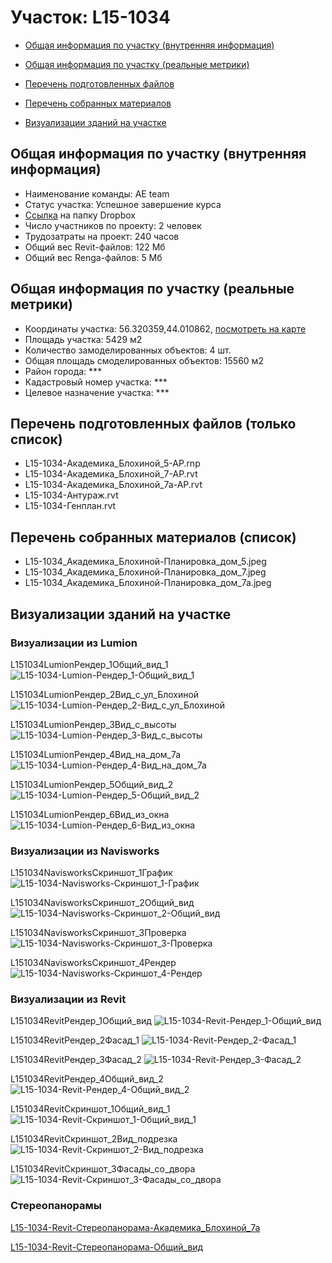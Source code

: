 # Участок: L15-1034

* [Общая информация по участку (внутренняя информация)](#Chapter1)

* [Общая информация по участку (реальные метрики)](#Chapter2)

* [Перечень подготовленных файлов](#Chapter3)

* [Перечень собранных материалов](#Chapter4)

* [Визуализации зданий на участке](#Chapter5)

## <a id="Chapter1"></a> Общая информация по участку (внутренняя информация)
+ Наименование команды: AE team
+ Статус участка: Успешное завершение курса
+ [Ссылка](https://www.dropbox.com/sh/wvvgv1nw1iqred9/AACP9T7_GtYxBKKJ07nesKbca/L15_1034?dl=0) на папку Dropbox
+ Число участников по проекту: 2 человек
+ Трудозатраты на проект: 240 часов
+ Общий вес Revit-файлов: 122 Мб
+ Общий вес Renga-файлов: 5 Мб
## <a id="Chapter2"></a> Общая информация по участку (реальные метрики)
+ Координаты участка: 56.320359,44.010862, [посмотреть на карте](https://yandex.ru/maps/47/nizhny-novgorod/?ll=44.010862%2C56.320359&z=19)
+ Площадь участка: 5429 м2
+ Количество замоделированных объектов: 4 шт.
+ Общая площадь смоделированных объектов: 15560 м2
+ Район города: *** 
+ Кадастровый номер участка: *** 
+ Целевое назначение участка: *** 
## <a id="Chapter3"></a> Перечень подготовленных файлов (только список)
+ L15-1034-Академика_Блохиной_5-АР.rnp
+ L15-1034-Академика_Блохиной_7-АР.rvt
+ L15-1034-Академика_Блохиной_7а-АР.rvt
+ L15-1034-Антураж.rvt
+ L15-1034-Генплан.rvt
## <a id="Chapter4"></a> Перечень собранных материалов (список)
+ L15-1034_Академика_Блохиной-Планировка_дом_5.jpeg
+ L15-1034_Академика_Блохиной-Планировка_дом_7.jpeg
+ L15-1034_Академика_Блохиной-Планировка_дом_7а.jpeg
## <a id="Chapter5"></a> Визуализации зданий на участке
### Визуализации из Lumion
L151034LumionРендер_1Общий_вид_1
![L15-1034-Lumion-Рендер_1-Общий_вид_1](/Images/L15_1034/L15-1034-Lumion-Рендер_1-Общий_вид_1_Compressed.jpg)

L151034LumionРендер_2Вид_с_ул_Блохиной
![L15-1034-Lumion-Рендер_2-Вид_с_ул_Блохиной](/Images/L15_1034/L15-1034-Lumion-Рендер_2-Вид_с_ул_Блохиной_Compressed.jpg)

L151034LumionРендер_3Вид_с_высоты
![L15-1034-Lumion-Рендер_3-Вид_с_высоты](/Images/L15_1034/L15-1034-Lumion-Рендер_3-Вид_с_высоты_Compressed.jpg)

L151034LumionРендер_4Вид_на_дом_7а
![L15-1034-Lumion-Рендер_4-Вид_на_дом_7а](/Images/L15_1034/L15-1034-Lumion-Рендер_4-Вид_на_дом_7а_Compressed.jpg)

L151034LumionРендер_5Общий_вид_2
![L15-1034-Lumion-Рендер_5-Общий_вид_2](/Images/L15_1034/L15-1034-Lumion-Рендер_5-Общий_вид_2_Compressed.jpg)

L151034LumionРендер_6Вид_из_окна
![L15-1034-Lumion-Рендер_6-Вид_из_окна](/Images/L15_1034/L15-1034-Lumion-Рендер_6-Вид_из_окна_Compressed.jpg)

### Визуализации из Navisworks
L151034NavisworksСкриншот_1График
![L15-1034-Navisworks-Скриншот_1-График](/Images/L15_1034/L15-1034-Navisworks-Скриншот_1-График_Compressed.jpg)

L151034NavisworksСкриншот_2Общий_вид
![L15-1034-Navisworks-Скриншот_2-Общий_вид](/Images/L15_1034/L15-1034-Navisworks-Скриншот_2-Общий_вид_Compressed.jpg)

L151034NavisworksСкриншот_3Проверка
![L15-1034-Navisworks-Скриншот_3-Проверка](/Images/L15_1034/L15-1034-Navisworks-Скриншот_3-Проверка_Compressed.jpg)

L151034NavisworksСкриншот_4Рендер
![L15-1034-Navisworks-Скриншот_4-Рендер](/Images/L15_1034/L15-1034-Navisworks-Скриншот_4-Рендер_Compressed.jpg)

### Визуализации из Revit
L151034RevitРендер_1Общий_вид
![L15-1034-Revit-Рендер_1-Общий_вид](/Images/L15_1034/L15-1034-Revit-Рендер_1-Общий_вид_Compressed.jpg)

L151034RevitРендер_2Фасад_1
![L15-1034-Revit-Рендер_2-Фасад_1](/Images/L15_1034/L15-1034-Revit-Рендер_2-Фасад_1_Compressed.jpg)

L151034RevitРендер_3Фасад_2
![L15-1034-Revit-Рендер_3-Фасад_2](/Images/L15_1034/L15-1034-Revit-Рендер_3-Фасад_2_Compressed.jpg)

L151034RevitРендер_4Общий_вид_2
![L15-1034-Revit-Рендер_4-Общий_вид_2](/Images/L15_1034/L15-1034-Revit-Рендер_4-Общий_вид_2_Compressed.jpg)

L151034RevitСкриншот_1Общий_вид_1
![L15-1034-Revit-Скриншот_1-Общий_вид_1](/Images/L15_1034/L15-1034-Revit-Скриншот_1-Общий_вид_1_Compressed.jpg)

L151034RevitСкриншот_2Вид_подрезка
![L15-1034-Revit-Скриншот_2-Вид_подрезка](/Images/L15_1034/L15-1034-Revit-Скриншот_2-Вид_подрезка_Compressed.jpg)

L151034RevitСкриншот_3Фасады_со_двора
![L15-1034-Revit-Скриншот_3-Фасады_со_двора](/Images/L15_1034/L15-1034-Revit-Скриншот_3-Фасады_со_двора_Compressed.jpg)

### Стереопанорамы
[L15-1034-Revit-Стереопанорама-Академика_Блохиной_7а](https://pano.autodesk.com/pano.html?url=jpgs/479345a5-bda0-44d8-9d86-6026c30244ea&version=2)

[L15-1034-Revit-Стереопанорама-Общий_вид](https://pano.autodesk.com/pano.html?url=jpgs/e989a796-31bb-4752-8d67-e02bb1f83aae&version=2)

